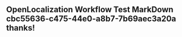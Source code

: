 <properties
ms.topic="hero-topic"
ms.test1="hero-topic"
ms.test2="test"/>


## OpenLocalization Workflow Test MarkDown cbc55636-c475-44e0-a8b7-7b69aec3a20a thanks!



<!--HONumber=Aug16_HO4-->


